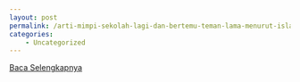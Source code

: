 ```yaml
---
layout: post
permalink: /arti-mimpi-sekolah-lagi-dan-bertemu-teman-lama-menurut-islam/
categories:
    - Uncategorized
---
```


[Baca Selengkapnya](/04)